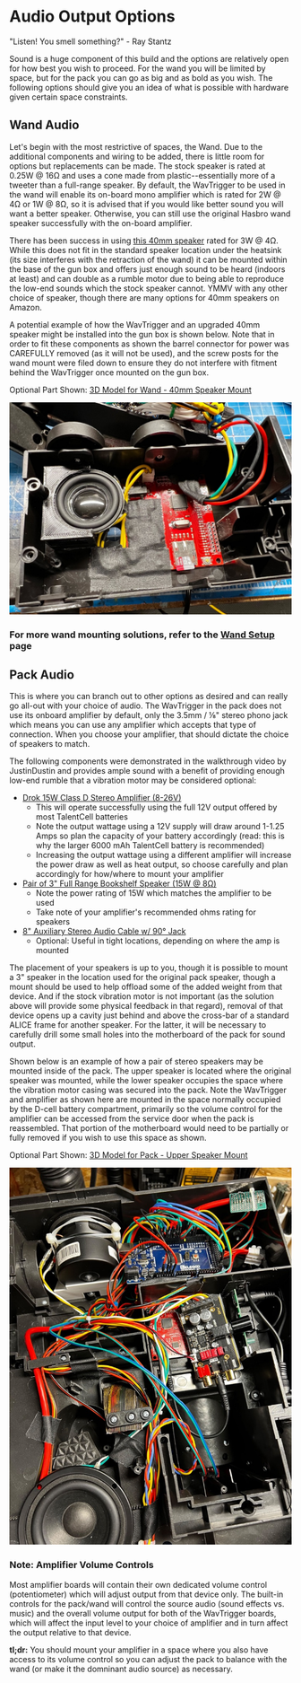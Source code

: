 # Audio Output Options

"Listen! You smell something?" - Ray Stantz

Sound is a huge component of this build and the options are relatively open for how best you wish to proceed. For the wand you will be limited by space, but for the pack you can go as big and as bold as you wish. The following options should give you an idea of what is possible with hardware given certain space constraints.

## Wand Audio

Let's begin with the most restrictive of spaces, the Wand. Due to the additional components and wiring to be added, there is little room for options but replacements can be made. The stock speaker is rated at 0.25W @ 16Ω and uses a cone made from plastic--essentially more of a tweeter than a full-range speaker. By default, the WavTrigger to be used in the wand will enable its on-board mono amplifier which is rated for 2W @ 4Ω or 1W @ 8Ω, so it is advised that if you would like better sound you will want a better speaker. Otherwise, you can still use the original Hasbro wand speaker successfully with the on-board amplifier.

There has been success in using [this 40mm speaker](https://a.co/d/93sbe2V) rated for 3W @ 4Ω. While this does not fit in the standard speaker location under the heatsink (its size interferes with the retraction of the wand) it can be mounted within the base of the gun box and offers just enough sound to be heard (indoors at least) and can double as a rumble motor due to being able to reproduce the low-end sounds which the stock speaker cannot. YMMV with any other choice of speaker, though there are many options for 40mm speakers on Amazon.

A potential example of how the WavTrigger and an upgraded 40mm speaker might be installed into the gun box is shown below. Note that in order to fit these components as shown the barrel connector for power was CAREFULLY removed (as it will not be used), and the screw posts for the wand mount were filed down to ensure they do not interfere with fitment behind the WavTrigger once mounted on the gun box.

Optional Part Shown: [3D Model for Wand - 40mm Speaker Mount](stl/wand/speaker_mount.stl)

![Wand Audio Example](images/Audio-Wand.jpg)

### For more wand mounting solutions, refer to the [Wand Setup](WAND.md) page ###


## Pack Audio

This is where you can branch out to other options as desired and can really go all-out with your choice of audio. The WavTrigger in the pack does not use its onboard amplifier by default, only the 3.5mm / ⅛" stereo phono jack which means you can use any amplifier which accepts that type of connection. When you choose your amplifier, that should dictate the choice of speakers to match.

The following components were demonstrated in the walkthrough video by JustinDustin and provides ample sound with a benefit of providing enough low-end rumble that a vibration motor may be considered optional:

- [Drok 15W Class D Stereo Amplifier (8-26V)](https://a.co/d/9VnB8e9)
  - This will operate successfully using the full 12V output offered by most TalentCell batteries
  - Note the output wattage using a 12V supply will draw around 1-1.25 Amps so plan the capacity of your battery accordingly (read: this is why the larger 6000 mAh TalentCell battery is recommended)
  - Increasing the output wattage using a different amplifier will increase the power draw as well as heat output, so choose carefully and plan accordingly for how/where to mount your amplifier
- [Pair of 3" Full Range Bookshelf Speaker (15W @ 8Ω)](https://a.co/d/cMg5Vrt)
  - Note the power rating of 15W which matches the amplifier to be used
  - Take note of your amplifier's recommended ohms rating for speakers
- [8" Auxiliary Stereo Audio Cable w/ 90&deg; Jack](https://a.co/d/3H4zxZw)
  - Optional: Useful in tight locations, depending on where the amp is mounted

The placement of your speakers is up to you, though it is possible to mount a 3" speaker in the location used for the original pack speaker, though a mount should be used to help offload some of the added weight from that device. And if the stock vibration motor is not important (as the solution above will provide some physical feedback in that regard), removal of that device opens up a cavity just behind and above the cross-bar of a standard ALICE frame for another speaker. For the latter, it will be necessary to carefully  drill some small holes into the motherboard of the pack for sound output.

Shown below is an example of how a pair of stereo speakers may be mounted inside of the pack. The upper speaker is located where the original speaker was mounted, while the lower speaker occupies the space where the vibration motor casing was secured into the pack. Note the WavTrigger and amplifier as shown here are mounted in the space normally occupied by the D-cell battery compartment, primarily so the volume control for the amplifier can be accessed from the service door when the pack is reassembled. That portion of the motherboard would need to be partially or fully removed if you wish to use this space as shown.

Optional Part Shown: [3D Model for Pack - Upper Speaker Mount](stl/pack/Speaker_Mount.stl)

![Pack Audio Example](images/Audio-Pack.jpg)

### Note: Amplifier Volume Controls

Most amplifier boards will contain their own dedicated volume control (potentiometer) which will adjust output from that device only. The built-in controls for the pack/wand will control the source audio (sound effects vs. music) and the overall volume output for both of the WavTrigger boards, which will affect the input level to your choice of amplifier and in turn affect the output relative to that device.

**tl;dr:** You should mount your amplifier in a space where you also have access to its volume control so you can adjust the pack to balance with the wand (or make it the domninant audio source) as necessary.
